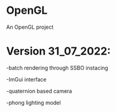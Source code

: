 # OpenGL

An OpenGL project


# Version 31_07_2022:
-batch rendering through SSBO instacing

-ImGui interface

-quaternion based camera 

-phong lighting model
